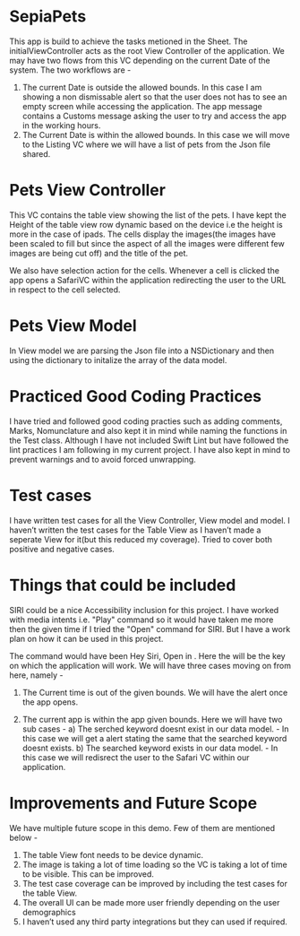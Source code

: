 # SepiaPets

This app is build to achieve the tasks metioned in the Sheet. The initialViewController acts as the root View Controller of the application. We may have two flows from this VC depending on the current Date of the system. The two workflows are - 

1) The current Date is outside the allowed bounds. In this case I am showing a non dismissable alert so that the user does not has to see an empty screen while accessing the application. The app message contains a Customs message asking the user to try and access the app in the working hours.
2) The Current Date is within the allowed bounds. In this case we will move to the Listing VC where we will have a list of pets from the Json file shared. 

# Pets View Controller

This VC contains the table view showing the list of the pets. I have kept the Height of the table view row dynamic based on the device i.e the height is more in the case of ipads. The cells display the images(the images have been scaled to fill but since the aspect of all the images were different few images are being cut off) and the title of the pet. 

We also have selection action for the cells. Whenever a cell is clicked the app opens a SafariVC within the application redirecting the user to the URL in respect to the cell selected.

# Pets View Model

In View model we are parsing the Json file into a NSDictionary and then using the dictionary to initalize the array of the data model. 

# Practiced Good Coding Practices

I have tried and followed good coding practies such as adding comments, Marks, Nomunclature and also kept it in mind while naming the functions in the Test class. Although I have not included Swift Lint but have followed the lint practices I am following in my current project. I have also kept in mind to prevent warnings and to avoid forced unwrapping.

# Test cases

I have written test cases for all the View Controller, View model and model. I haven’t written the test cases for the Table View as I haven’t made a seperate View for it(but this reduced my coverage). Tried to cover both positive and negative cases. 

# Things that could be included

SIRI could be a nice Accessibility inclusion for this project. I have worked with media intents i.e. "Play" command so it would have taken me more then the given time if I tried the "Open" command for SIRI. But I have a work plan on how it can be used in this project. 

The command would have been Hey Siri, Open <Pet Name> in <App Name>. Here the <Pet Name> will be the key on which the application will work. We will have three cases moving on from here, namely -

1) The Current time is out of the given bounds. We will have the alert once the app opens.

2) The current app is within the app given bounds. Here we will have two sub cases -
  a) The serched keyword doesnt exist in our data model. - In this case we will get a alert stating the same that the searched keyword doesnt exists.
  b) The searched keyword exists in our data model. - In this case we will redisrect the user to the Safari VC within our application. 
  
# Improvements and Future Scope

We have multiple future scope in this demo. Few of them are mentioned below - 
1) The table View font needs to be device dynamic.
2) The image is taking a lot of time loading so the VC is taking a lot of time to be visible. This can be improved.
3) The test case coverage can be improved by including the test cases for the table View. 
4) The overall UI can be made more user friendly depending on the user demographics
5) I haven’t used any third party integrations but they can used if required. 
